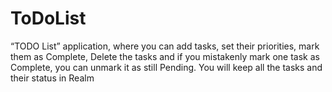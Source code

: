 # ToDoList
“TODO List” application, where you can add
tasks, set their priorities, mark them as Complete, Delete the tasks and if you mistakenly
mark one task as Complete, you can unmark it as still Pending. You will keep all the tasks and their status in Realm

